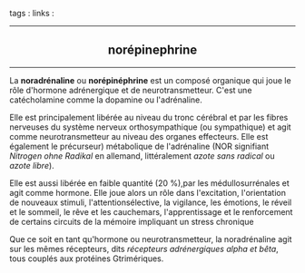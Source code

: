 tags : 
links :

****

<h2 style="text-align: center;"> norépinephrine </h2>

****


La **noradrénaline** ou **norépinéphrine** est un composé organique qui joue le rôle d'hormone adrénergique et de neurotransmetteur. C'est une catécholamine comme la dopamine ou l'adrénaline.

Elle est principalement libérée au niveau du tronc cérébral et par les fibres nerveuses du système nerveux orthosympathique (ou sympathique) et agit comme neurotransmetteur au niveau des organes effecteurs. Elle est également le précurseur) métabolique de l'adrénaline (NOR signifiant _Nitrogen ohne Radikal_ en allemand, littéralement _azote sans radical_ ou _azote libre_).

Elle est aussi libérée en faible quantité (20 %),par les médullosurrénales et agit comme hormone. Elle joue alors un rôle dans l'excitation, l'orientation de nouveaux stimuli, l'attentionsélective, la vigilance, les émotions, le réveil et le sommeil, le rêve et les cauchemars, l'apprentissage et le renforcement de certains circuits de la mémoire impliquant un stress chronique

Que ce soit en tant qu'hormone ou neurotransmetteur, la noradrénaline agit sur les mêmes récepteurs, dits _récepteurs adrénergiques alpha et bêta_, tous couplés aux protéines Gtrimériques.